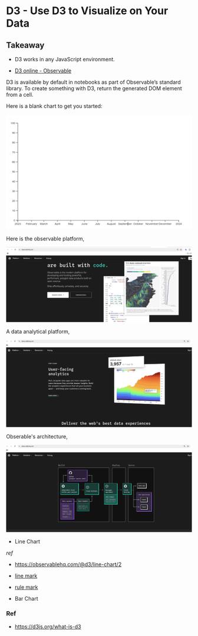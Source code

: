 # D3 - Use D3 to Visualize on Your Data

## Takeaway

* D3 works in any JavaScript environment.

* [D3 online - Observable](https://observablehq.com/)

D3 is available by default in notebooks as part of Observable’s standard library. To create something with D3, return the generated DOM element from a cell.

Here is a blank chart to get you started:

![d3_blankchart](../../../../images/data_visualization/d3/d3_blankchart.png)

Here is the observable platform,

![observable](../../../../images/data_visualization/d3/observable.png)

A data analytical platform,

![observable1](../../../../images/data_visualization/d3/observable1.png)

Obserable's architecture,

![observable2](../../../../images/data_visualization/d3/observable2.png)

* Line Chart


*ref*

- https://observablehq.com/@d3/line-chart/2

- [line mark](https://observablehq.com/plot/marks/line)

- [rule mark](https://observablehq.com/plot/marks/rule)


* Bar Chart

### Ref

- https://d3js.org/what-is-d3
